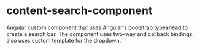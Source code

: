# content-search-component
Angular custom component that uses Angular's bootstrap typeahead to create a search bar. The component uses two-way and callback bindings, also uses custom template for the dropdown. 
